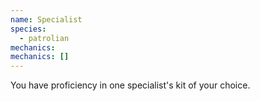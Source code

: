```yaml
---
name: Specialist
species:
  - patrolian
mechanics:
mechanics: []
---
```

You have proficiency in one specialist's kit of your choice.
